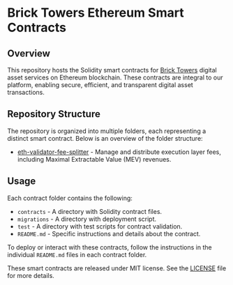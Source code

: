 # Brick Towers Ethereum Smart Contracts

## Overview
This repository hosts the Solidity smart contracts for [Brick Towers](https://bricktowers.io) digital asset services on Ethereum blockchain. These contracts are integral to our platform, enabling secure, efficient, and transparent digital asset transactions.

## Repository Structure
The repository is organized into multiple folders, each representing a distinct smart contract. Below is an overview of the folder structure:
- [eth-validator-fee-splitter](eth-validator-fee-splitter) - Manage and distribute execution layer fees, including Maximal Extractable Value (MEV) revenues.

## Usage
Each contract folder contains the following:
- `contracts` - A directory with Solidity contract files.
- `migrations` -  A directory with deployment script.
- `test` - A directory with test scripts for contract validation.
- `README.md` - Specific instructions and details about the contract.

To deploy or interact with these contracts, follow the instructions in the individual `README.md` files in each contract folder.

These smart contracts are released under MIT license. See the [LICENSE](LICENSE) file for more details.